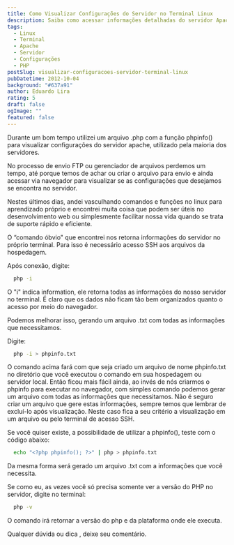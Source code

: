 ```yaml
---
title: Como Visualizar Configurações do Servidor no Terminal Linux
description: Saiba como acessar informações detalhadas do servidor Apache diretamente no terminal Linux usando comandos como php -i e php -v. Este guia simplifica a obtenção de informações do servidor sem a necessidade de criar arquivos phpinfo().
tags:
  - Linux
  - Terminal
  - Apache
  - Servidor
  - Configurações
  - PHP
postSlug: visualizar-configuracoes-servidor-terminal-linux
pubDatetime: 2012-10-04
background: "#637a91"
author: Eduardo Lira
rating: 5
draft: false
ogImage: ""
featured: false
---
```


Durante um bom tempo utilizei um arquivo .php com a função phpinfo() para visualizar configurações do servidor apache, utilizado pela maioria dos servidores.

No processo de envio FTP ou gerenciador de arquivos perdemos um tempo, até porque temos de achar ou criar o arquivo para envio e ainda acessar via navegador para visualizar se as configurações que desejamos se encontra no servidor.

Nestes últimos dias, andei vasculhando comandos e funções no linux para aprendizado próprio e encontrei muita coisa que podem ser úteis no desenvolvimento web ou simplesmente facilitar nossa vida quando se trata de suporte rápido e eficiente.

O “comando óbvio" que encontrei nos retorna informações do servidor no próprio terminal. Para isso é necessário acesso SSH aos arquivos da hospedagem.

Após conexão, digite:

```bash
  php -i
```

O "i" indica information, ele retorna todas as informações do nosso servidor no terminal. É claro que os dados não ficam tão bem organizados quanto o acesso por meio do navegador.

Podemos melhorar isso, gerando um arquivo .txt com todas as informações que necessitamos.

Digite:

```bash
  php -i > phpinfo.txt
```

O comando acima fará com que seja criado um arquivo de nome phpinfo.txt no diretório que você executou o comando em sua hospedagem ou servidor local. Então ficou mais fácil ainda, ao invés de nós criarmos o phpinfo para executar no navegador, com simples comando podemos gerar um arquivo com todas as informações que necessitamos. Não é seguro criar um arquivo que gere estas informações, sempre temos que lembrar de excluí-lo após visualização. Neste caso fica a seu critério a visualização em um arquivo ou pelo terminal de acesso SSH.

Se você quiser existe, a possibilidade de utilizar a phpinfo(), teste com o código abaixo:

```bash
  echo "<?php phpinfo(); ?>" | php > phpinfo.txt
```

Da mesma forma será gerado um arquivo .txt com a informações que você necessita.

Se como eu, as vezes você só precisa somente ver a versão do PHP no servidor, digite no terminal:

```bash
  php -v
```

O comando irá retornar a versão do php e da plataforma onde ele executa.

Qualquer dúvida ou dica , deixe seu comentário.
